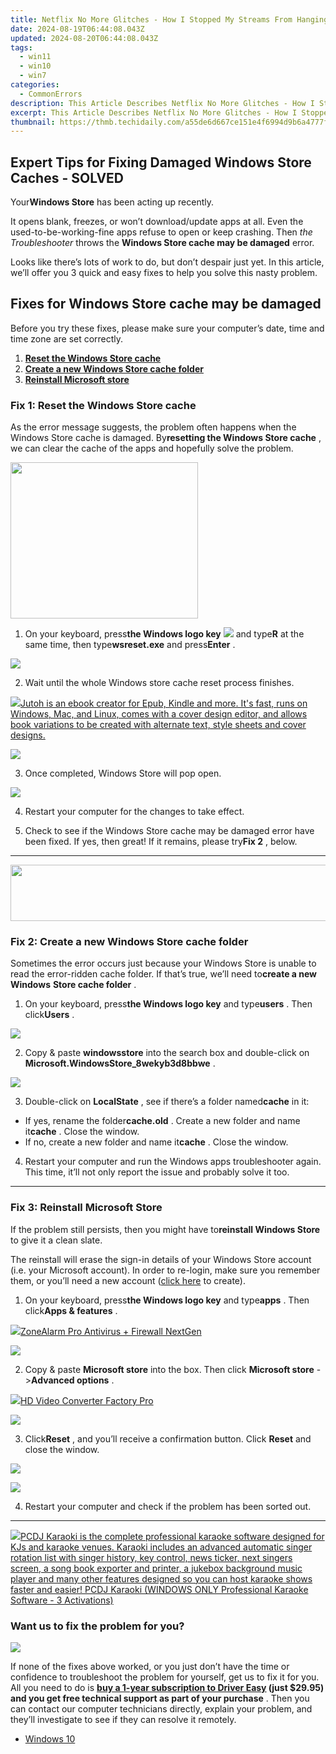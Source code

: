 ```yaml
---
title: Netflix No More Glitches - How I Stopped My Streams From Hanging
date: 2024-08-19T06:44:08.043Z
updated: 2024-08-20T06:44:08.043Z
tags:
  - win11
  - win10
  - win7
categories:
  - CommonErrors
description: This Article Describes Netflix No More Glitches - How I Stopped My Streams From Hanging
excerpt: This Article Describes Netflix No More Glitches - How I Stopped My Streams From Hanging
thumbnail: https://thmb.techidaily.com/a55de6d667ce151e4f6994d9b6a4777fce149eccc985ca7253a27ff290bf8c11.jpg
---
```


## Expert Tips for Fixing Damaged Windows Store Caches - SOLVED

Your**Windows Store** has been acting up recently.

 It opens blank, freezes, or won’t download/update apps at all. Even the used-to-be-working-fine apps refuse to open or keep crashing. Then _the Troubleshooter_  throws the **Windows Store cache may be damaged** error.

 Looks like there’s lots of work to do, but don’t despair just yet. In this article, we’ll offer you 3 quick and easy fixes to help you solve this nasty problem.

## Fixes for Windows Store cache may be damaged

 Before you try these fixes, please make sure your computer’s date, time and time zone are set correctly.

1. **[Reset the Windows Store cache](https://tools.techidaily.com/drivereasy/download/)**
2. **[Create a new Windows Store cache folder](https://tools.techidaily.com/drivereasy/download/)**
3. **[Reinstall Microsoft store](https://tools.techidaily.com/drivereasy/download/)**

### Fix 1: Reset the Windows Store cache

 As the error message suggests, the problem often happens when the  Windows Store cache  is damaged. By**resetting the Windows Store cache** , we can clear the cache of the apps and hopefully solve the problem.

<!-- affiliate ads begin -->
<a href="https://boody-eco-wear.pxf.io/c/5597632/1567905/13846" target="_top" id="1567905"><img src="//a.impactradius-go.com/display-ad/13846-1567905" border="0" alt="" width="300" height="250"/></a><img height="0" width="0" src="https://imp.pxf.io/i/5597632/1567905/13846" style="position:absolute;visibility:hidden;" border="0" />
<!-- affiliate ads end -->
 1) On your keyboard, press**the Windows logo key** ![](https://images.drivereasy.com/wp-content/uploads/2018/05/Windows-logo-key-5.png) and type**R** at the same time, then type**wsreset.exe** and press**Enter** .

![](https://images.drivereasy.com/wp-content/uploads/2019/09/image-127.png)

2) Wait until the whole Windows store cache reset process finishes.

<!-- affiliate ads begin -->
<a href="https://secure.2checkout.com/order/checkout.php?PRODS=4694919&QTY=1&AFFILIATE=108875&CART=1"><img src="https://secure.avangate.com/images/merchant/bccefcc1b1eee9eca3ae4f5c1a281482/products/jutoh-logo-1200x1600.jpg" border="0">Jutoh is an ebook creator for Epub, Kindle and more. It's fast, runs on Windows, Mac, and Linux, comes with a cover design editor, and allows book variations to be created with alternate text, style sheets and cover designs. </a>
<!-- affiliate ads end -->
![](https://images.drivereasy.com/wp-content/uploads/2019/09/image-128.png)

3) Once completed, Windows Store will pop open.

![](https://images.drivereasy.com/wp-content/uploads/2019/09/image-129-1024x796.png)

4) Restart your computer for the changes to take effect.

5) Check to see if the Windows Store cache may be damaged error have been fixed. If yes, then great! If it remains, please try**Fix 2** , below.

---

<!-- affiliate ads begin -->
<a href="https://laganoo.pxf.io/c/5597632/1657399/16446" target="_top" id="1657399"><img src="//a.impactradius-go.com/display-ad/16446-1657399" border="0" alt="" width="728" height="90"/></a><img height="0" width="0" src="https://imp.pxf.io/i/5597632/1657399/16446" style="position:absolute;visibility:hidden;" border="0" />
<!-- affiliate ads end -->
### Fix 2: Create a new Windows Store cache folder

 Sometimes the error occurs just because your Windows Store is unable to read the error-ridden cache folder. If that’s true, we’ll need to**create a new Windows** **Store cache folder** .

 1) On your keyboard, press**the Windows logo key** and type**users** . Then  click**Users** .

![](https://images.drivereasy.com/wp-content/uploads/2018/05/img_5ae96c7d1dc08.png)

 2) Copy & paste **windowsstore** into the search box and double-click on **Microsoft.WindowsStore\_8wekyb3d8bbwe** .

![](https://images.drivereasy.com/wp-content/uploads/2018/05/img_5aebb40074eaa.jpg)

 3) Double-click on **LocalState** , see if there’s a folder named**cache** in it:

* If yes, rename the folder**cache.old** . Create a new folder and name it**cache** . Close the window.
* If no, create a new folder and name it**cache** . Close the window.

 4) Restart your computer and run the Windows apps troubleshooter again. This time, it’ll not only report the issue and probably solve it too.

---

### Fix 3: Reinstall Microsoft Store

 If the problem still persists, then you might have to**reinstall Windows Store** to give it a clean slate.

 The reinstall will erase the sign-in details of your Windows Store account (i.e. your Microsoft account). In order to re-login, make sure you remember them, or you’ll need a new account ([click here](https://signup.live.com/?wa=wsignin1.0&rpsnv=13&ct=1525406874&rver=6.7.6643.0&wp=MBI%5FSSL&wreply=https%3a%2f%2faccount.microsoft.com%2fauth%2fcomplete-signin%3fru%3dhttps%253a%252f%252faccount.microsoft.com%252f%253frefp%253dsignedout-index%2526refd%253dwww.google.com.ph&id=292666&lw=1&fl=easi2&contextid=E3DF05A64683876C&bk=1525406877&uiflavor=web&uaid=a04db9c820d74c3b8cd075d5e824100d&mkt=EN-US&lc=1033&lic=1) to create).

 1) On your keyboard, press**the Windows logo key** and type**apps** . Then  click**Apps & features** .

<!-- affiliate ads begin -->
<a href="https://estore.zonealarm.com/order/checkout.php?PRODS=38658749&QTY=1&AFFILIATE=108875&CART=1"><img src="https://sc1.checkpoint.com/sc1/za/images/boxes/pa_500.png" border="0">ZoneAlarm Pro Antivirus + Firewall NextGen</a>
<!-- affiliate ads end -->
![](https://images.drivereasy.com/wp-content/uploads/2018/05/img_5ae979accdd62.png)

 2) Copy & paste **Microsoft store** into the box. Then click **Microsoft store** \->**Advanced options** .

<!-- affiliate ads begin -->
<a href="https://secure.2checkout.com/order/checkout.php?PRODS=4537546&QTY=1&AFFILIATE=108875&CART=1"><img src="https://secure.avangate.com/images/merchant/4b0a0290ad7df100b77e86839989a75e/products/7_copy_2_2_hdpro.png" border="0">HD Video Converter Factory Pro</a>
<!-- affiliate ads end -->
![](https://images.drivereasy.com/wp-content/uploads/2018/05/img_5aeaacc5c8df4.jpg)

 3) Click**Reset** , and you’ll receive a confirmation button. Click **Reset** and close the window.

<!-- affiliate ads begin -->
<a href="https://shop.copernic.com/order/checkout.php?PRODS=41033101&QTY=1&AFFILIATE=108875&CART=1"><img src="https://secure.2checkout.com/images/merchant/8d30aa96e72440759f74bd2306c1fa3d/Copernic-2023-Affiliate-728x90-Elite.png" border="0"></a>
<!-- affiliate ads end -->
![](https://images.drivereasy.com/wp-content/uploads/2018/05/img_5aeace26d970e.png)

 4) Restart your computer and check if the problem has been sorted out.

---

<!-- affiliate ads begin -->
<a href="https://shop.pcdj.com/order/checkout.php?PRODS=4698832&QTY=1&AFFILIATE=108875&CART=1"> <img src="https://secure.avangate.com/images/merchant/47f4b6321e9fd8e8f7326a6adc1a7c1e/products/karaoki-new-searchresultspane.jpg" border="0">PCDJ Karaoki is the complete professional karaoke software designed for KJs and karaoke venues. Karaoki includes an advanced automatic singer rotation list with singer history, key control, news ticker, next singers screen, a song book exporter and printer, a jukebox background music player and many other features designed so you can host karaoke shows faster and easier! 
 PCDJ Karaoki (WINDOWS ONLY Professional Karaoke Software - 3 Activations)</a>
<!-- affiliate ads end -->
### Want us to fix the problem for you?

![](https://images.drivereasy.com/wp-content/uploads/2022/04/Free-Tech-Support.jpg)

 If none of the fixes above worked, or you just don’t have the time or confidence to troubleshoot the problem for yourself, get us to fix it for you. All you need to do is **[buy a 1-year subscription to Driver Easy](https://tools.techidaily.com/drivereasy/download/) (just $29.95) and you get free technical support as part of your purchase** . Then you can contact our computer technicians directly, explain your problem, and they’ll investigate to see if they can resolve it remotely.

* [Windows 10](https://tools.techidaily.com/drivereasy/download/)

<ins class="adsbygoogle"
     style="display:block"
     data-ad-format="autorelaxed"
     data-ad-client="ca-pub-7571918770474297"
     data-ad-slot="1223367746"></ins>



<ins class="adsbygoogle"
     style="display:block"
     data-ad-client="ca-pub-7571918770474297"
     data-ad-slot="8358498916"
     data-ad-format="auto"
     data-full-width-responsive="true"></ins>


